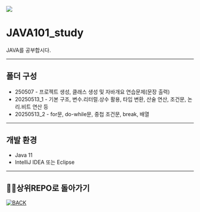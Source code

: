 <p align>
  <img src = "https://capsule-render.vercel.app/api?type=blur&height=200&color=gradient&text=JAVA101&descAlign=59&section=header">



# JAVA101_study
JAVA를 공부합시다.

---

##  폴더 구성

- 250507  - 프로젝트 생성, 클래스 생성 및 자바개요 연습문제(문장 출력)
- 20250513_1  - 기본 구조, 변수.리터럴.상수 활용, 타입 변환, 산술 연산, 조건문, 논리.비트 연산 등
- 20250513_2  - for문, do-while문, 중첩 조건문, break, 배열

---

## 개발 환경
- Java 11
- IntelliJ IDEA 또는 Eclipse

---

##  👨‍💻상위REPO로 돌아가기
[![BACK](https://img.shields.io/badge/MAIN-181717?style=plastic&logo=github&logoColor=white)](https://github.com/skwjdgh/Back)
